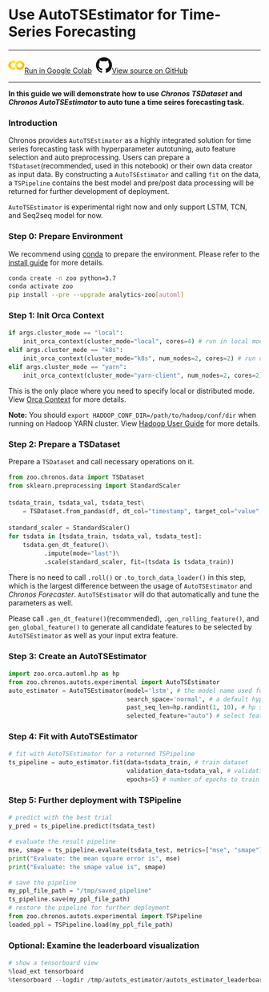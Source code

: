 # Use AutoTSEstimator for Time-Series Forecasting

---

![](../../../../image/colab_logo_32px.png)[Run in Google Colab](https://colab.research.google.com/github/intel-analytics/analytics-zoo/blob/master/docs/docs/colab-notebook/chronos/chronos_experimental_autots_nyc_taxi.ipynb) &nbsp;![](../../../../image/GitHub-Mark-32px.png)[View source on GitHub](https://github.com/intel-analytics/analytics-zoo/blob/master/docs/docs/colab-notebook/chronos/chronos_experimental_autots_nyc_taxi.ipynb)

---

**In this guide we will demonstrate how to use _Chronos TSDataset_ and _Chronos AutoTSEstimator_ to auto tune a time seires forecasting task.**


### **Introduction**

Chronos provides `AutoTSEstimator` as a highly integrated solution for time series forecasting task with hyperparameter autotuning, auto feature selection and auto preprocessing. Users can prepare a `TSDataset`(recommended, used in this notebook) or their own data creator as input data. By constructing a `AutoTSEstimator` and calling `fit` on the data, a `TSPipeline` contains the best model and pre/post data processing will be returned for further development of deployment.

`AutoTSEstimator` is experimental right now and only support LSTM, TCN, and Seq2seq model for now.

### **Step 0: Prepare Environment**

We recommend using [conda](https://docs.conda.io/projects/conda/en/latest/user-guide/install/) to prepare the environment. Please refer to the [install guide](../../UserGuide/python.md) for more details.

```bash
conda create -n zoo python=3.7
conda activate zoo
pip install --pre --upgrade analytics-zoo[automl]
```

### **Step 1: Init Orca Context**
```python
if args.cluster_mode == "local":
    init_orca_context(cluster_mode="local", cores=4) # run in local mode
elif args.cluster_mode == "k8s":
    init_orca_context(cluster_mode="k8s", num_nodes=2, cores=2) # run on K8s cluster
elif args.cluster_mode == "yarn":
    init_orca_context(cluster_mode="yarn-client", num_nodes=2, cores=2) # run on Hadoop YARN cluster
```
This is the only place where you need to specify local or distributed mode. View [Orca Context](../../Orca/Overview/orca-context.md) for more details.

**Note:** You should `export HADOOP_CONF_DIR=/path/to/hadoop/conf/dir` when running on Hadoop YARN cluster. View [Hadoop User Guide](../../UserGuide/hadoop.md) for more details.

### **Step 2: Prepare a TSDataset**
Prepare a `TSDataset` and call necessary operations on it.
```python
from zoo.chronos.data import TSDataset
from sklearn.preprocessing import StandardScaler

tsdata_train, tsdata_val, tsdata_test\
    = TSDataset.from_pandas(df, dt_col="timestamp", target_col="value", with_split=True, val_ratio=0.1, test_ratio=0.1)

standard_scaler = StandardScaler()
for tsdata in [tsdata_train, tsdata_val, tsdata_test]:
    tsdata.gen_dt_feature()\
          .impute(mode="last")\
          .scale(standard_scaler, fit=(tsdata is tsdata_train))
```
There is no need to call `.roll()` or `.to_torch_data_loader()` in this step, which is the largest difference between the usage of `AutoTSEstimator` and _Chronos Forecaster_. `AutoTSEstimator` will do that automatically and tune the parameters as well.

Please call `.gen_dt_feature()`(recommended), `.gen_rolling_feature()`, and `gen_global_feature()` to generate all candidate features to be selected by `AutoTSEstimator` as well as your input extra feature.

### **Step 3: Create an AutoTSEstimator**

```python
import zoo.orca.automl.hp as hp
from zoo.chronos.autots.experimental import AutoTSEstimator
auto_estimator = AutoTSEstimator(model='lstm', # the model name used for training
                                 search_space='normal', # a default hyper parameter search space
                                 past_seq_len=hp.randint(1, 10), # hp sampling function of past_seq_len for auto-tuning
                                 selected_feature="auto") # select features automatically
```

### **Step 4: Fit with AutoTSEstimator**
```python
# fit with AutoTSEstimator for a returned TSPipeline
ts_pipeline = auto_estimator.fit(data=tsdata_train, # train dataset
                                 validation_data=tsdata_val, # validation dataset
                                 epochs=5) # number of epochs to train in each trial
```

### **Step 5: Further deployment with TSPipeline**
```python
# predict with the best trial
y_pred = ts_pipeline.predict(tsdata_test)
```

```python
# evaluate the result pipeline
mse, smape = ts_pipeline.evaluate(tsdata_test, metrics=["mse", "smape"])
print("Evaluate: the mean square error is", mse)
print("Evaluate: the smape value is", smape)
```

```python
# save the pipeline
my_ppl_file_path = "/tmp/saved_pipeline"
ts_pipeline.save(my_ppl_file_path)
# restore the pipeline for further deployment
from zoo.chronos.autots.experimental import TSPipeline
loaded_ppl = TSPipeline.load(my_ppl_file_path)
```

### **Optional: Examine the leaderboard visualization**
```python
# show a tensorboard view
%load_ext tensorboard
%tensorboard --logdir /tmp/autots_estimator/autots_estimator_leaderboard/
```
